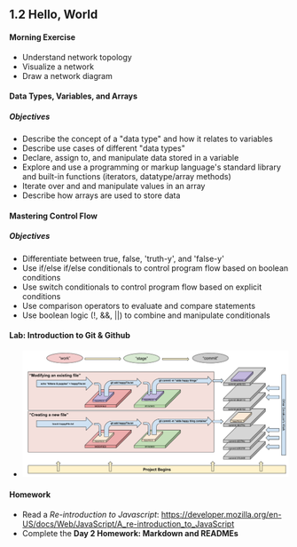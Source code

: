 ## 1.2 Hello, World

#### Morning Exercise

* Understand network topology
* Visualize a network
* Draw a network diagram

#### Data Types, Variables, and Arrays

##### Objectives

- Describe the concept of a "data type" and how it relates to variables
- Describe use cases of different "data types"
- Declare, assign to, and manipulate data stored in a variable
- Explore and use a programming or markup language's standard library and built-in functions (iterators, datatype/array methods)
- Iterate over and and manipulate values in an array
- Describe how arrays are used to store data

#### Mastering Control Flow

##### Objectives

- Differentiate between true, false, 'truth-y', and 'false-y'
- Use if/else if/else conditionals to control program flow based on boolean conditions
- Use switch conditionals to control program flow based on explicit conditions
- Use comparison operators to evaluate and compare statements
- Use boolean logic (!, &&, ||) to combine and manipulate conditionals

#### Lab: Introduction to Git & Github

- ![Git101.png](Git101.png)

#### Homework

* Read a *Re-introduction to Javascript*: https://developer.mozilla.org/en-US/docs/Web/JavaScript/A_re-introduction_to_JavaScript
* Complete the **Day 2 Homework: Markdown and READMEs**
